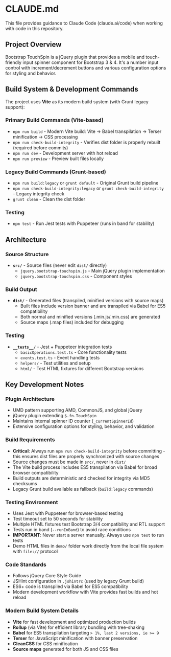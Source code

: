 # CLAUDE.md

This file provides guidance to Claude Code (claude.ai/code) when working with code in this repository.

## Project Overview

Bootstrap TouchSpin is a jQuery plugin that provides a mobile and touch-friendly input spinner component for Bootstrap 3 & 4. It's a number input control with increment/decrement buttons and various configuration options for styling and behavior.

## Build System & Development Commands

The project uses **Vite** as its modern build system (with Grunt legacy support):

### Primary Build Commands (Vite-based)
- `npm run build` - Modern Vite build: Vite → Babel transpilation → Terser minification → CSS processing
- `npm run check-build-integrity` - Verifies dist folder is properly rebuilt (required before commits)
- `npm run dev` - Development server with hot reload
- `npm run preview` - Preview built files locally

### Legacy Build Commands (Grunt-based)
- `npm run build:legacy` or `grunt default` - Original Grunt build pipeline
- `npm run check-build-integrity:legacy` or `grunt check-build-integrity` - Legacy integrity check
- `grunt clean` - Clean the dist folder

### Testing
- `npm test` - Run Jest tests with Puppeteer (runs in band for stability)

## Architecture

### Source Structure
- **`src/`** - Source files (never edit `dist/` directly)
  - `jquery.bootstrap-touchspin.js` - Main jQuery plugin implementation 
  - `jquery.bootstrap-touchspin.css` - Component styles

### Build Output
- **`dist/`** - Generated files (transpiled, minified versions with source maps)
  - Built files include version banner and are transpiled via Babel for ES5 compatibility
  - Both normal and minified versions (.min.js/.min.css) are generated
  - Source maps (.map files) included for debugging

### Testing
- **`__tests__/`** - Jest + Puppeteer integration tests
  - `basicOperations.test.ts` - Core functionality tests
  - `events.test.ts` - Event handling tests
  - `helpers/` - Test utilities and setup
  - `html/` - Test HTML fixtures for different Bootstrap versions

## Key Development Notes

### Plugin Architecture
- UMD pattern supporting AMD, CommonJS, and global jQuery
- jQuery plugin extending `$.fn.TouchSpin`
- Maintains internal spinner ID counter (`_currentSpinnerId`)
- Extensive configuration options for styling, behavior, and validation

### Build Requirements
- **Critical**: Always run `npm run check-build-integrity` before committing - this ensures dist files are properly synchronized with source changes
- Source changes must be made in `src/`, never in `dist/`
- The Vite build process includes ES5 transpilation via Babel for broad browser compatibility
- Build outputs are deterministic and checked for integrity via MD5 checksums
- Legacy Grunt build available as fallback (`build:legacy` commands)

### Testing Environment  
- Uses Jest with Puppeteer for browser-based testing
- Test timeout set to 50 seconds for stability
- Multiple HTML fixtures test Bootstrap 3/4 compatibility and RTL support
- Tests run in band (`--runInBand`) to avoid race conditions
- **IMPORTANT**: Never start a server manually. Always use `npm test` to run tests
- Demo HTML files in `demo/` folder work directly from the local file system with `file://` protocol

### Code Standards
- Follows jQuery Core Style Guide
- JSHint configuration in `.jshintrc` (used by legacy Grunt build)
- ES6+ code is transpiled via Babel for ES5 compatibility
- Modern development workflow with Vite provides fast builds and hot reload

### Modern Build System Details
- **Vite** for fast development and optimized production builds
- **Rollup** (via Vite) for efficient library bundling with tree-shaking
- **Babel** for ES5 transpilation targeting `> 1%, last 2 versions, ie >= 9`
- **Terser** for JavaScript minification with banner preservation
- **CleanCSS** for CSS minification
- **Source maps** generated for both JS and CSS files